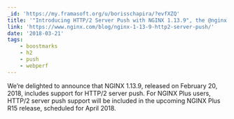```yaml
---
_id: 'https://my.framasoft.org/u/borisschapira/?evfXZQ'
title: '"Introducing HTTP/2 Server Push with NGINX 1.13.9", the @nginx team'
link: 'https://www.nginx.com/blog/nginx-1-13-9-http2-server-push/'
date: '2018-03-21'
tags:
    - boostmarks
    - h2
    - push
    - webperf
---
```


<div class="markdown"><p>We’re delighted to announce that NGINX 1.13.9, released on February 20, 2018, includes support for HTTP/2 server push. For NGINX Plus users, HTTP/2 server push support will be included in the upcoming NGINX Plus R15 release, scheduled for April 2018.
</p></div>
